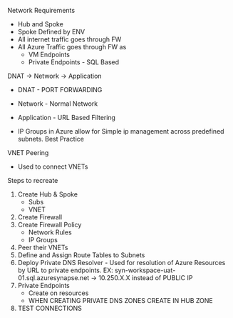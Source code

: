 Network Requirements
* Hub and Spoke
* Spoke Defined by ENV
* All internet traffic goes through FW
* All Azure Traffic goes through FW as
	* VM Endpoints
	* Private Endpoints - SQL Based
	
	
DNAT -> Network -> Application
* DNAT - PORT FORWARDING
* Network - Normal Network
* Application - URL Based Filtering

* IP Groups in Azure allow for Simple ip management across predefined subnets. Best Practice


VNET Peering
* Used to connect VNETs 


Steps to recreate
1. Create Hub & Spoke
	* Subs
	* VNET
2. Create Firewall
3. Create Firewall Policy
	* Network Rules
	* IP Groups
4. Peer their VNETs
5. Define and Assign Route Tables to Subnets
6. Deploy Private DNS Resolver - Used for resolution of Azure Resources by URL to private endpoints.
	EX: syn-workspace-uat-01.sql.azuresynapse.net -> 10.250.X.X instead of PUBLIC IP
7. Private Endpoints
	* Create on resources
	* WHEN CREATING PRIVATE DNS ZONES CREATE IN HUB ZONE
8. TEST CONNECTIONS	